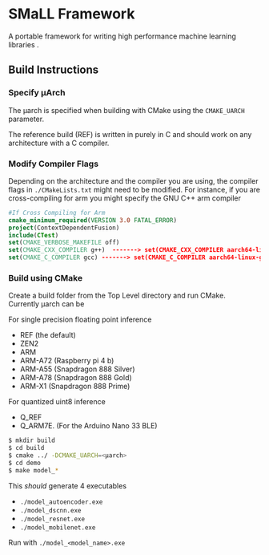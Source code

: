 
# SMaLL Framework

A portable framework for writing high performance machine learning libraries .

## Build Instructions

### Specify µArch

The µarch is specified when building with CMake using the `CMAKE_UARCH ` parameter.

The reference build (REF) is written in purely in C and should work on any architecture with a C compiler.

### Modify Compiler Flags

Depending on the architecture and the compiler you are using, the compiler flags in `./CMakeLists.txt` might need to be modified.
For instance, if you are cross-compiling for arm you might specify the GNU C++ arm compiler 

```cmake
#If Cross Compiling for Arm
cmake_minimum_required(VERSION 3.0 FATAL_ERROR)
project(ContextDependentFusion)
include(CTest)
set(CMAKE_VERBOSE_MAKEFILE off)
set(CMAKE_CXX_COMPILER g++)  -------> set(CMAKE_CXX_COMPILER aarch64-linux-gnu-g++)
set(CMAKE_C_COMPILER gcc) -------> set(CMAKE_C_COMPILER aarch64-linux-gnu-gcc) 

```

### Build using CMake

Create a build folder from the Top Level directory and run CMake.  
Currently µarch can be 

For single precision floating point inference

- REF (the default)
- ZEN2 
- ARM
- ARM-A72 (Raspberry pi 4 b)
- ARM-A55 (Snapdragon 888 Silver)
- ARM-A78 (Snapdragon 888 Gold)
- ARM-X1 (Snapdragon 888 Prime)

For quantized uint8 inference 
- Q_REF
- Q_ARM7E. (For the Arduino Nano 33 BLE)

```bash
$ mkdir build
$ cd build
$ cmake ../ -DCMAKE_UARCH=<µarch>
$ cd demo
$ make model_*
```

This *should* generate 4 executables

- `./model_autoencoder.exe `
- `./model_dscnn.exe `
- `./model_resnet.exe `
- `./model_mobilenet.exe `

Run with 
`./model_<model_name>.exe`



<!-- ## Supported Features

3 DNN Layers

- Convolution Layer
- MaxPooling Layer
- ReLU Activation -->
